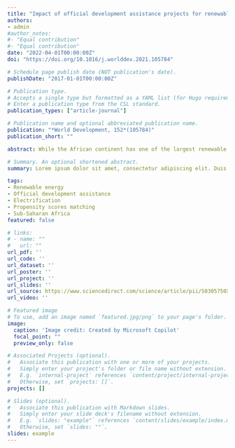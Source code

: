 ```yaml
---
title: "Impact of official development assistance projects for renewable energy on electrification in sub-Saharan Africa"
authors:
- admin
#author_notes:
#- "Equal contribution"
#- "Equal contribution"
date: "2022-04-01T00:00:00Z"
doi: "https://doi.org/10.1016/j.worlddev.2021.105784"

# Schedule page publish date (NOT publication's date).
publishDate: "2017-01-01T00:00:00Z"

# Publication type.
# Accepts a single type but formatted as a YAML list (for Hugo requirements).
# Enter a publication type from the CSL standard.
publication_types: ["article-journal"]

# Publication name and optional abbreviated publication name.
publication: "*World Development, 152*(105784)"
publication_short: ""

abstract: While the African continent has one of the largest renewable energy potentials in the world, it remains the most deprived region for access to electricity.Official development agencies can provide the funds and experience necessary for the sustainable development of this sector to those countries that suffer from limited domestic resources. We estimate the impact of renewable energy aid projects implemented in 19 sub-Saharan African countries on access to electricity for communities in the region. By combining georeferenced data from aid projects in renewable energy from AidData and survey data from the Afrobarometer, we find, using different propensity score matching methods, a positive and significant impact of these projects on electrification of communities. A comparison with the same sample on non-renewable energy projects shows a better efficiency of eco-friendly projects. However, the effectiveness of these projects is heterogeneous and depends greatly on the type of donor, the location, and the initial level of development. Our results contribute to the scholarly debate on aid effectiveness and provide important political implications. Indeed, they suggest that international donors should favour sending funds for renewable energy projects in countries and regions lacking electrification as these funds contribute to better access to electricity while promoting environmentally friendly technologies.

# Summary. An optional shortened abstract.
summary: Lorem ipsum dolor sit amet, consectetur adipiscing elit. Duis posuere tellus ac convallis placerat. Proin tincidunt magna sed ex sollicitudin condimentum.

tags:
- Renewable energy
- Official development assistance
- Electrification
- Propensity scores matching
- Sub-Saharan Africa
featured: false

# links:
# - name: ""
#   url: ""
url_pdf: ''
url_code: ''
url_dataset: ''
url_poster: ''
url_project: ''
url_slides: ''
url_source: https://www.sciencedirect.com/science/article/pii/S0305750X21003995?casa_token=eWOeyDCgxPQAAAAA:-VeAp7DepthqiEa30ZLF95qU6LHzkYdESjFG3jYYD70iVytTsRhDNxtXc5ovgD9JtaJDcml-Mio
url_video: ''

# Featured image
# To use, add an image named `featured.jpg/png` to your page's folder. 
image:
  caption: 'Image credit: Created by Microsoft Copilot'
  focal_point: ""
  preview_only: false

# Associated Projects (optional).
#   Associate this publication with one or more of your projects.
#   Simply enter your project's folder or file name without extension.
#   E.g. `internal-project` references `content/project/internal-project/index.md`.
#   Otherwise, set `projects: []`.
projects: []

# Slides (optional).
#   Associate this publication with Markdown slides.
#   Simply enter your slide deck's filename without extension.
#   E.g. `slides: "example"` references `content/slides/example/index.md`.
#   Otherwise, set `slides: ""`.
slides: example
---
```




